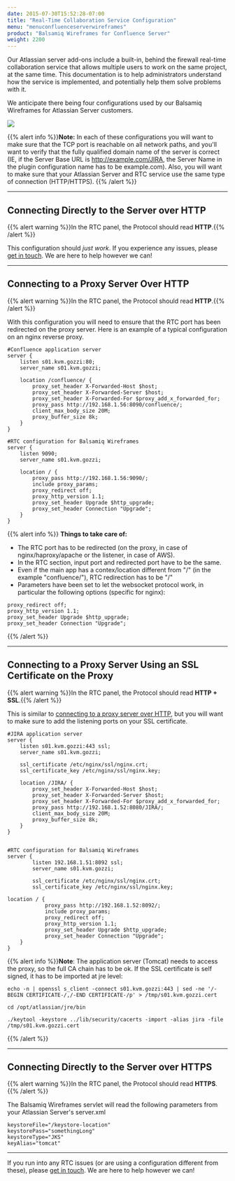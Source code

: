 ```yaml
---
date: 2015-07-30T15:52:28-07:00
title: "Real-Time Collaboration Service Configuration"
menu: "menuconfluenceserverwireframes"
product: "Balsamiq Wireframes for Confluence Server"
weight: 2200
---
```


Our Atlassian server add-ons include a built-in, behind the firewall real-time collaboration service that allows multiple users to work on the same project, at the same time. This documentation is to help administrators understand how the service is implemented, and potentially help them solve problems with it.

We anticipate there being four configurations used by our Balsamiq Wireframes for Atlassian Server customers.

![](//media.balsamiq.com/img/support/docs/atlassian/bwrtc.png)

{{% alert info %}}**Note:** In each of these configurations you will want to make sure that the TCP port is reachable on all network paths, and you'll want to verify that the fully qualified domain name of the server is correct (IE, if the Server Base URL is http://example.com/JIRA, the Server Name in the plugin configuration name has to be example.com). Also, you will want to make sure that your Atlassian Server and RTC service use the same type of connection (HTTP/HTTPS). {{% /alert %}}

* * *

## Connecting Directly to the Server over HTTP

{{% alert warning %}}In the RTC panel, the Protocol should read **HTTP**.{{% /alert %}}

This configuration should _just work_. If you experience any issues, please [get in touch](mailto:support@balsamiq.com). We are here to help however we can!

* * *

## Connecting to a Proxy Server Over HTTP

{{% alert warning %}}In the RTC panel, the Protocol should read **HTTP**.{{% /alert %}}

With this configuration you will need to ensure that the RTC port has been redirected on the proxy server. Here is an example of a typical configuration on an nginx reverse proxy.

```
#Confluence application server
server {
    listen s01.kvm.gozzi:80;
    server_name s01.kvm.gozzi;

    location /confluence/ {
        proxy_set_header X-Forwarded-Host $host;
        proxy_set_header X-Forwarded-Server $host;
        proxy_set_header X-Forwarded-For $proxy_add_x_forwarded_for;
        proxy_pass http://192.168.1.56:8090/confluence/;
        client_max_body_size 20M;
        proxy_buffer_size 8k;
    }
}

#RTC configuration for Balsamiq Wireframes
server {
    listen 9090;
    server_name s01.kvm.gozzi;

    location / {
        proxy_pass http://192.168.1.56:9090/;
        include proxy_params;
        proxy_redirect off;
        proxy_http_version 1.1;
        proxy_set_header Upgrade $http_upgrade;
        proxy_set_header Connection "Upgrade";
    }
}
```

{{% alert info %}}
**Things to take care of:**

- The RTC port has to be redirected (on the proxy, in case of nginx/haproxy/apache or the listener, in case of AWS).
- In the RTC section, input port and redirected port have to be the same.
- Even if the main app has a contex/location different from "/" (in the example "confluence/"), RTC redirection has to be "/"
- Parameters have been set to let the websocket protocol work, in particular the following options (specific for nginx):

```
proxy_redirect off;
proxy_http_version 1.1;
proxy_set_header Upgrade $http_upgrade;
proxy_set_header Connection "Upgrade";
```
{{% /alert %}}

* * *

## Connecting to a Proxy Server Using an SSL Certificate on the Proxy

{{% alert warning %}}In the RTC panel, the Protocol should read **HTTP + SSL**.{{% /alert %}}

This is similar to [connecting to a proxy server over HTTP](#connecting-to-a-proxy-server-over-http), but you will want to make sure to add the listening ports on your SSL certificate.

```
#JIRA application server
server {
    listen s01.kvm.gozzi:443 ssl;
    server_name s01.kvm.gozzi;

    ssl_certificate /etc/nginx/ssl/nginx.crt;
    ssl_certificate_key /etc/nginx/ssl/nginx.key;

    location /JIRA/ {
        proxy_set_header X-Forwarded-Host $host;
        proxy_set_header X-Forwarded-Server $host;
        proxy_set_header X-Forwarded-For $proxy_add_x_forwarded_for;
        proxy_pass http://192.168.1.52:8080/JIRA/;
        client_max_body_size 20M;
        proxy_buffer_size 8k;
    }
}


#RTC configuration for Balsamiq Wireframes
server {
        listen 192.168.1.51:8092 ssl;
        server_name s01.kvm.gozzi;

        ssl_certificate /etc/nginx/ssl/nginx.crt;
        ssl_certificate_key /etc/nginx/ssl/nginx.key;

location / {
            proxy_pass http://192.168.1.52:8092/;
            include proxy_params;
            proxy_redirect off;
            proxy_http_version 1.1;
            proxy_set_header Upgrade $http_upgrade;
            proxy_set_header Connection "Upgrade";
    }
}
```
{{% alert info %}}**Note**: The application server (Tomcat) needs to access the proxy, so the full CA chain has to be ok.
If the SSL certificate is self signed, it has to be imported at jre level:

```
echo -n | openssl s_client -connect s01.kvm.gozzi:443 | sed -ne '/-BEGIN CERTIFICATE-/,/-END CERTIFICATE-/p' > /tmp/s01.kvm.gozzi.cert

cd /opt/atlassian/jre/bin

./keytool -keystore ../lib/security/cacerts -import -alias jira -file /tmp/s01.kvm.gozzi.cert
```
{{% /alert %}}

* * *

## Connecting Directly to the Server over HTTPS

{{% alert warning %}}In the RTC panel, the Protocol should read **HTTPS**.{{% /alert %}}

The Balsamiq Wireframes servlet will read the following parameters from your Atlassian Server's server.xml

```
keystoreFile="/keystore-location"
keystorePass="somethingLong"
keystoreType="JKS"
keyAlias="tomcat"
```
* * *

If you run into any RTC issues (or are using a configuration different from these), please [get in touch](mailto:support@balsamiq.com). We are here to help however we can!
